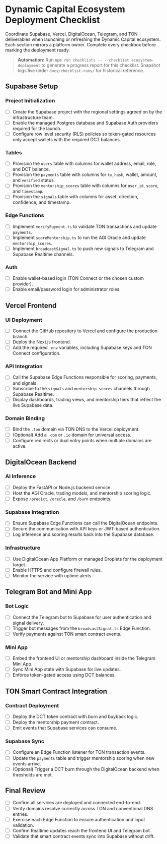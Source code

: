 # Dynamic Capital Ecosystem Deployment Checklist

Coordinate Supabase, Vercel, DigitalOcean, Telegram, and TON deliverables when
launching or refreshing the Dynamic Capital ecosystem. Each section mirrors a
platform owner. Complete every checkbox before marking the deployment ready.

> **Automation:** Run `npm run checklists -- --checklist ecosystem-deployment`
> to generate a progress report for this checklist. Snapshot logs live under
> `docs/checklist-runs/` for historical reference.

## Supabase Setup

### Project Initialization

- [ ] Create the Supabase project with the regional settings agreed on by the
      infrastructure team.
- [ ] Enable the managed Postgres database and Supabase Auth providers required
      for the launch.
- [ ] Configure row level security (RLS) policies so token-gated resources only
      accept wallets with the required DCT balances.

### Tables

- [ ] Provision the `users` table with columns for wallet address, email, role,
      and DCT balance.
- [ ] Provision the `payments` table with columns for `tx_hash`, wallet, amount,
      and `verified` status.
- [ ] Provision the `mentorship_scores` table with columns for `user_id`,
      `score`, and `timestamp`.
- [ ] Provision the `signals` table with columns for asset, direction,
      confidence, and timestamp.

### Edge Functions

- [ ] Implement `verifyPayment.ts` to validate TON transactions and update
      `payments`.
- [ ] Implement `scoreMentorship.ts` to run the AGI Oracle and update
      `mentorship_scores`.
- [ ] Implement `broadcastSignal.ts` to push new signals to Telegram and
      Supabase Realtime channels.

### Auth

- [ ] Enable wallet-based login (TON Connect or the chosen custom provider).
- [ ] Enable email/password login for administrator roles.

## Vercel Frontend

### UI Deployment

- [ ] Connect the GitHub repository to Vercel and configure the production
      branch.
- [ ] Deploy the Next.js frontend.
- [ ] Add the required `.env` variables, including Supabase keys and TON Connect
      configuration.

### API Integration

- [ ] Call the Supabase Edge Functions responsible for scoring, payments, and
      signals.
- [ ] Subscribe to the `signals` and `mentorship_scores` channels through
      Supabase Realtime.
- [ ] Display dashboards, trading views, and mentorship tiers that reflect the
      live Supabase data.

### Domain Binding

- [ ] Bind the `.ton` domain via TON DNS to the Vercel deployment.
- [ ] (Optional) Add a `.com` or `.io` domain for universal access.
- [ ] Configure redirects or dual entry points when multiple domains are active.

## DigitalOcean Backend

### AI Inference

- [ ] Deploy the FastAPI or Node.js backend service.
- [ ] Host the AGI Oracle, trading models, and mentorship scoring logic.
- [ ] Expose `/predict`, `/oracle`, and `/burn` endpoints.

### Supabase Integration

- [ ] Ensure Supabase Edge Functions can call the DigitalOcean endpoints.
- [ ] Secure the communication with API keys or JWT-based authentication.
- [ ] Log inference and scoring results back into the Supabase database.

### Infrastructure

- [ ] Use DigitalOcean App Platform or managed Droplets for the deployment
      target.
- [ ] Enable HTTPS and configure firewall rules.
- [ ] Monitor the service with uptime alerts.

## Telegram Bot and Mini App

### Bot Logic

- [ ] Connect the Telegram bot to Supabase for user authentication and signal
      delivery.
- [ ] Trigger bot messages from the `broadcastSignal.ts` Edge Function.
- [ ] Verify payments against TON smart contract events.

### Mini App

- [ ] Embed the frontend UI or mentorship dashboard inside the Telegram Mini
      App.
- [ ] Sync Mini App state with Supabase for live updates.
- [ ] Enforce token-gated access using DCT balances.

## TON Smart Contract Integration

### Contract Deployment

- [ ] Deploy the DCT token contract with burn and buyback logic.
- [ ] Deploy the mentorship payment contract.
- [ ] Emit events that Supabase services can consume.

### Supabase Sync

- [ ] Configure an Edge Function listener for TON transaction events.
- [ ] Update the `payments` table and trigger mentorship scoring when new events
      arrive.
- [ ] (Optional) Trigger a DCT burn through the DigitalOcean backend when
      thresholds are met.

## Final Review

- [ ] Confirm all services are deployed and connected end-to-end.
- [ ] Verify domains resolve correctly across TON and conventional DNS entries.
- [ ] Exercise each Edge Function to ensure authentication and input validation.
- [ ] Confirm Realtime updates reach the frontend UI and Telegram bot.
- [ ] Validate that smart contract events sync into Supabase without drift.
